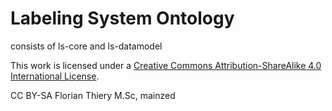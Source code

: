 # Labeling System Ontology

consists of ls-core and ls-datamodel

This work is licensed under a [Creative Commons Attribution-ShareAlike 4.0 International License](http://creativecommons.org/licenses/by-sa/4.0/).

CC BY-SA Florian Thiery M.Sc, mainzed
